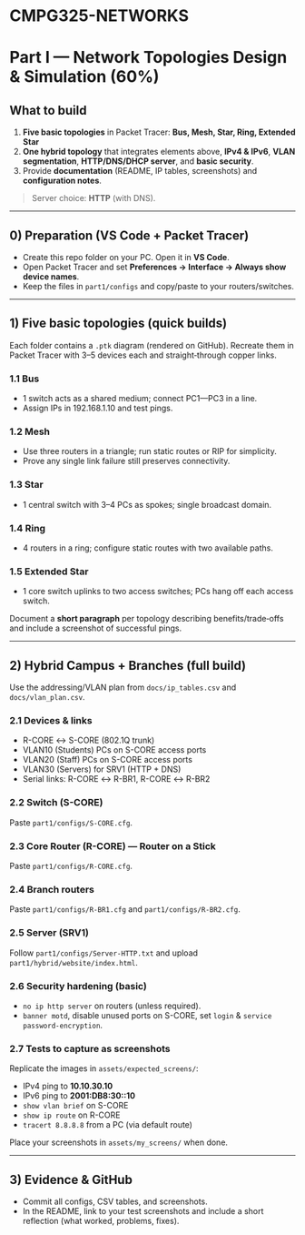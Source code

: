 # CMPG325-NETWORKS
# Part I — Network Topologies Design & Simulation (60%)

## What to build
1. **Five basic topologies** in Packet Tracer: **Bus, Mesh, Star, Ring, Extended Star**  
2. **One hybrid topology** that integrates elements above, **IPv4 & IPv6**, **VLAN segmentation**, **HTTP/DNS/DHCP server**, and **basic security**.
3. Provide **documentation** (README, IP tables, screenshots) and **configuration notes**.

> Server choice: **HTTP** (with DNS).

---

## 0) Preparation (VS Code + Packet Tracer)
- Create this repo folder on your PC. Open it in **VS Code**.
- Open Packet Tracer and set **Preferences → Interface → Always show device names**.
- Keep the files in `part1/configs` and copy/paste to your routers/switches.

---

## 1) Five basic topologies (quick builds)
Each folder contains a `.ptk` diagram (rendered on GitHub). Recreate them in Packet Tracer with 3–5 devices each and straight‑through copper links.

### 1.1 Bus
- 1 switch acts as a shared medium; connect PC1—PC3 in a line.
- Assign IPs in 192.168.1.10 and test pings.

### 1.2 Mesh
- Use three routers in a triangle; run static routes or RIP for simplicity.
- Prove any single link failure still preserves connectivity.

### 1.3 Star
- 1 central switch with 3–4 PCs as spokes; single broadcast domain.

### 1.4 Ring
- 4 routers in a ring; configure static routes with two available paths.

### 1.5 Extended Star
- 1 core switch uplinks to two access switches; PCs hang off each access switch.

Document a **short paragraph** per topology describing benefits/trade‑offs and include a screenshot of successful pings.

---

## 2) Hybrid Campus + Branches (full build)
Use the addressing/VLAN plan from `docs/ip_tables.csv` and `docs/vlan_plan.csv`.

### 2.1 Devices & links
- R-CORE ↔ S-CORE (802.1Q trunk)
- VLAN10 (Students) PCs on S-CORE access ports
- VLAN20 (Staff) PCs on S-CORE access ports
- VLAN30 (Servers) for SRV1 (HTTP + DNS)
- Serial links: R-CORE ↔ R-BR1, R-CORE ↔ R-BR2

### 2.2 Switch (S-CORE)
Paste `part1/configs/S-CORE.cfg`.

### 2.3 Core Router (R-CORE) — Router on a Stick
Paste `part1/configs/R-CORE.cfg`.

### 2.4 Branch routers
Paste `part1/configs/R-BR1.cfg` and `part1/configs/R-BR2.cfg`.

### 2.5 Server (SRV1)
Follow `part1/configs/Server-HTTP.txt` and upload `part1/hybrid/website/index.html`.

### 2.6 Security hardening (basic)
- `no ip http server` on routers (unless required).
- `banner motd`, disable unused ports on S-CORE, set `login` & `service password-encryption`.

### 2.7 Tests to capture as screenshots
Replicate the images in `assets/expected_screens/`:
- IPv4 ping to **10.10.30.10**
- IPv6 ping to **2001:DB8:30::10**
- `show vlan brief` on S-CORE
- `show ip route` on R-CORE
- `tracert 8.8.8.8` from a PC (via default route)

Place your screenshots in `assets/my_screens/` when done.

---

## 3) Evidence & GitHub
- Commit all configs, CSV tables, and screenshots.
- In the README, link to your test screenshots and include a short reflection (what worked, problems, fixes).
